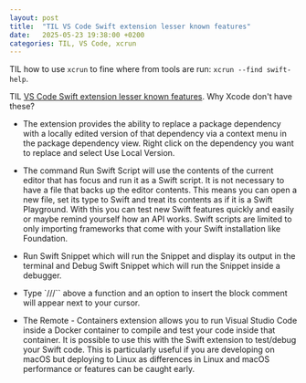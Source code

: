 ```yaml
---
layout: post
title:  "TIL VS Code Swift extension lesser known features"
date:   2025-05-23 19:38:00 +0200
categories: TIL, VS Code, xcrun
---
```

TIL how to use `xcrun` to fine where from tools are run: `xcrun --find swift-help`.

TIL [VS Code Swift extension lesser known features](https://opticalaberration.com/2022/11/vscode-features.html). Why Xcode don't have these?

- The extension provides the ability to replace a package dependency with a locally edited version of that dependency via a context menu in the package dependency view. Right click on the dependency you want to replace and select Use Local Version.

- The command Run Swift Script will use the contents of the current editor that has focus and run it as a Swift script. It is not necessary to have a file that backs up the editor contents. This means you can open a new file, set its type to Swift and treat its contents as if it is a Swift Playground. With this you can test new Swift features quickly and easily or maybe remind yourself how an API works. Swift scripts are limited to only importing frameworks that come with your Swift installation like Foundation.

- Run Swift Snippet which will run the Snippet and display its output in the terminal and Debug Swift Snippet which will run the Snippet inside a debugger.

- Type `///`` above a function and an option to insert the block comment will appear next to your cursor.

- The Remote - Containers extension allows you to run Visual Studio Code inside a Docker container to compile and test your code inside that container. It is possible to use this with the Swift extension to test/debug your Swift code. This is particularly useful if you are developing on macOS but deploying to Linux as differences in Linux and macOS performance or features can be caught early.
